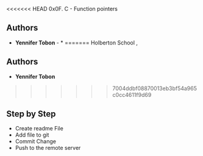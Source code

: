 
<<<<<<< HEAD
0x0F. C - Function pointers

## Authors

* **Yennifer Tobon** - * 
=======
Holberton School , 

## Authors

* **Yennifer Tobon** 
>>>>>>> 7004ddbf08870013eb3bf54a965c0cc4611f9d69

## Step by Step

* Create readme File
* Add file to git
* Commit Change
* Push to the remote server
